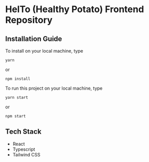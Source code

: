 # HelTo (Healthy Potato) Frontend Repository

## Installation Guide
To install on your local machine, type

`yarn`

or

`npm install`


To run this project on your local machine, type

`yarn start`

or

`npm start`

## Tech Stack
- React
- Typescript
- Tailwind CSS
